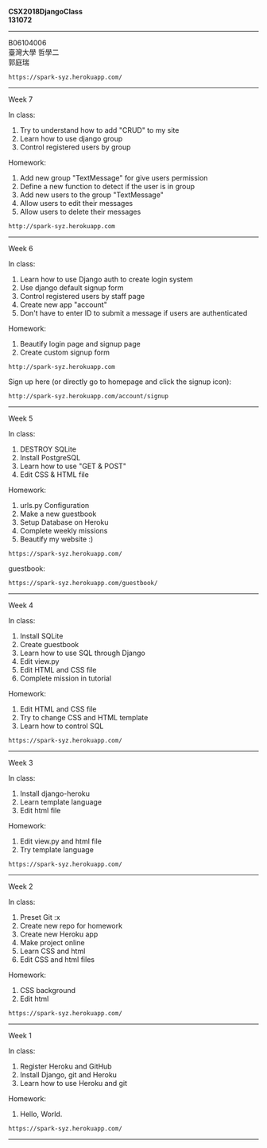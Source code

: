 __CSX2018DjangoClass__  
__131072__

---

B06104006  
臺灣大學 哲學二  
郭庭瑞  



`https://spark-syz.herokuapp.com/`


---
Week 7

In class:

1. Try to understand how to add "CRUD" to my site
2. Learn how to use django group
3. Control registered users by group

Homework:

1. Add new group "TextMessage" for give users permission
2. Define a new function to detect if the user is in group
3. Add new users to the group "TextMessage"
4. Allow users to edit their messages
5. Allow users to delete their messages

`http://spark-syz.herokuapp.com`

---
Week 6

In class:

1. Learn how to use Django auth to create login system
2. Use django default signup form
3. Control registered users by staff page
4. Create new app "account"
5. Don't have to enter ID to submit a message if users are authenticated

Homework:

1. Beautify login page and signup page
2. Create custom signup form

`http://spark-syz.herokuapp.com`

Sign up here (or directly go to homepage and click the signup icon):

`http://spark-syz.herokuapp.com/account/signup`

---
Week 5

In class:

1. DESTROY SQLite
2. Install PostgreSQL
3. Learn how to use "GET & POST"
4. Edit CSS & HTML file

Homework:

1. urls.py Configuration
2. Make a new guestbook
3. Setup Database on Heroku
4. Complete weekly missions
5. Beautify my website :)

`https://spark-syz.herokuapp.com/`

guestbook:

`https://spark-syz.herokuapp.com/guestbook/`


---
Week 4

In class:

1. Install SQLite
2. Create guestbook
3. Learn how to use SQL through Django
4. Edit view.py
5. Edit HTML and CSS file
6. Complete mission in tutorial

Homework:

1. Edit HTML and CSS file
2. Try to change CSS and HTML template
3. Learn how to control SQL

`https://spark-syz.herokuapp.com/`

---
Week 3

In class:

1. Install django-heroku
2. Learn template language
3. Edit html file

Homework:

1. Edit view.py and html file
2. Try template language

`https://spark-syz.herokuapp.com/`

---
Week 2

In class:

1. Preset Git :x  
2. Create new repo for homework
3. Create new Heroku app
4. Make project online
5. Learn CSS and html
6. Edit CSS and html files

Homework:  

1. CSS background
2. Edit html

`https://spark-syz.herokuapp.com/`

---
Week 1

In class:

1. Register Heroku and GitHub  
2. Install Django, git and Heroku
3. Learn how to use Heroku and git

Homework:

1. Hello, World.  

`https://spark-syz.herokuapp.com/`

---
